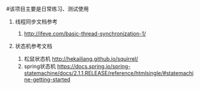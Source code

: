 #该项目主要是日常练习、测试使用

1. 线程同步文档参考
   1. http://ifeve.com/basic-thread-synchronization-1/ 

2. 状态机参考文档
   1. 松鼠状态机 http://hekailiang.github.io/squirrel/
   2. spring状态机 https://docs.spring.io/spring-statemachine/docs/2.1.1.RELEASE/reference/htmlsingle/#statemachine-getting-started
